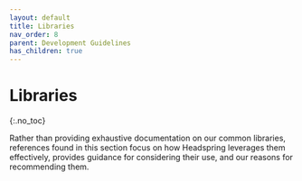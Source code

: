 ```yaml
---
layout: default
title: Libraries
nav_order: 8
parent: Development Guidelines
has_children: true
---
```


# Libraries
{:.no_toc}

Rather than providing exhaustive documentation on our common libraries, references found in this section focus on how Headspring leverages them effectively, provides guidance for considering their use, and our reasons for recommending them.
